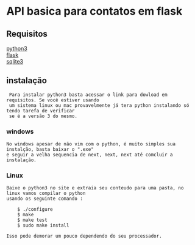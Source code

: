 # API basica para contatos em flask 

## Requisitos 
   [python3](https://www.python.org/downloads/)   
   [flask](http://flask.pocoo.org/)   
   [sqlite3](https://www.sqlite.org/index.html)   

## instalação
     Para instalar python3 basta acessar o link para dowload em requisitos. Se você estiver usando
     um sistema linux ou mac provavelmente já tera python instalando só tendo tarefa de verificar 
     se é a versão 3 do mesmo.

###     windows
    No windows apesar de não vim com o python, é muito simples sua instalção, basta baixar o ".exe" 
    e seguir a velha sequencia de next, next, next até comcluir a instalação.

###     Linux 
    Baixe o python3 no site e extraia seu conteudo para uma pasta, no linux vamos compilar o python 
    usando os seguinte comando :

        $ ./configure
        $ make 
        $ make test
        $ sudo make install

    Isso pode demorar um pouco dependendo do seu processador.
    
